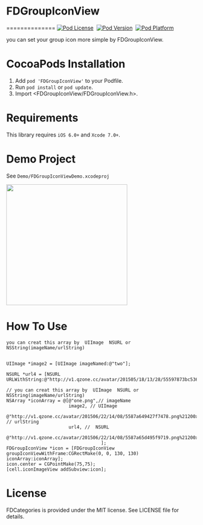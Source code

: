 # FDGroupIconView
==============
[![Pod License](http://img.shields.io/cocoapods/l/FDGroupIconView.svg?style=flat)](https://www.apache.org/licenses/LICENSE-2.0.html)&nbsp;
[![Pod Version](http://img.shields.io/cocoapods/v/FDGroupIconView.svg?style=flat)](http://cocoadocs.org/docsets/FDCategories/)&nbsp;
[![Pod Platform](http://img.shields.io/cocoapods/p/FDGroupIconView.svg?style=flat)](http://cocoadocs.org/docsets/FDCategories/)&nbsp;

you can set your group icon more simple by FDGroupIconView.

CocoaPods Installation
==============

1. Add `pod 'FDGroupIconView'` to your Podfile.
2. Run `pod install` or `pod update`.
3. Import \<FDGroupIconView/FDGroupIconView.h\>.

Requirements
==============
This library requires `iOS 6.0+` and `Xcode 7.0+`.

Demo Project
==============
See `Demo/FDGroupIconViewDemo.xcodeproj`

<img src="https://raw.github.com/FandyLiu/FDGroupIconView/master/Demo/Snapshots/lanpangzi.png" width="320">

How To Use
==============

`you can creat this array by  UIImage  NSURL or NSString(imageName/urlString) `

``` 

UIImage *image2 = [UIImage imageNamed:@"two"];

NSURL *url4 = [NSURL URLWithString:@"http://v1.qzone.cc/avatar/201505/18/13/28/55597873bc536742.jpg%21200x200.jpg"];

// you can creat this array by  UIImage  NSURL or NSString(imageName/urlString) 
NSArray *iconArray = @[@"one.png",// imageName
                       image2, // UIImage
                       @"http://v1.qzone.cc/avatar/201506/22/14/08/5587a649427f7478.png%21200x200.jpg", // urlString
                       url4, //  NSURL
                       @"http://v1.qzone.cc/avatar/201506/22/14/08/5587a65d495f9719.png%21200x200.jpg",
                                   ];
FDGroupIconView *icon = [FDGroupIconView groupIconViewWithFrame:CGRectMake(0, 0, 130, 130) iconArray:iconArray];
icon.center = CGPointMake(75,75);
[cell.iconImageView addSubview:icon];

```


License
==============
FDCategories is provided under the MIT license. See LICENSE file for details.

